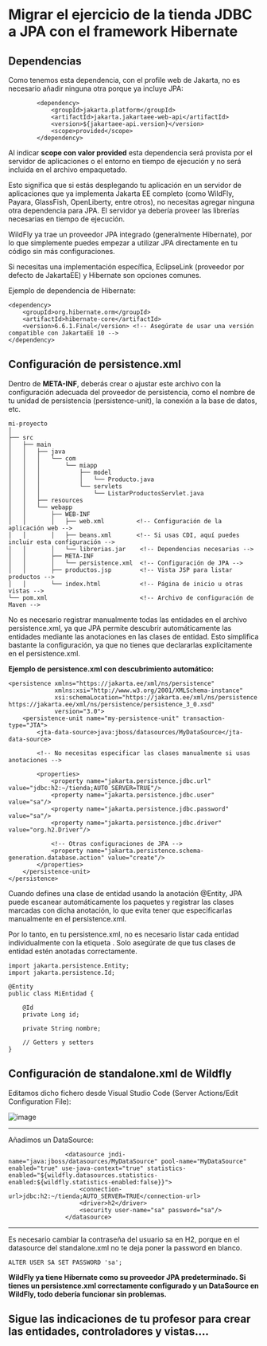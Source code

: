 # Migrar el ejercicio de la tienda JDBC a JPA con el framework Hibernate

## Dependencias
Como tenemos esta dependencia, con el profile web de Jakarta, no es necesario añadir ninguna otra porque ya incluye JPA:

```
		<dependency>
			<groupId>jakarta.platform</groupId>
			<artifactId>jakarta.jakartaee-web-api</artifactId>
			<version>${jakartaee-api.version}</version>
			<scope>provided</scope>
		</dependency>
```
Al indicar **scope con valor provided** esta dependencia será provista por el servidor de aplicaciones o el entorno en tiempo de ejecución y no será incluida en el archivo empaquetado.

Esto significa que si estás desplegando tu aplicación en un servidor de aplicaciones que ya implementa Jakarta EE completo (como WildFly, Payara, GlassFish, OpenLiberty, entre otros), no necesitas agregar ninguna otra dependencia para JPA. El servidor ya debería proveer las librerías necesarias en tiempo de ejecución.

WildFly ya trae un proveedor JPA integrado (generalmente Hibernate), por lo que simplemente puedes empezar a utilizar JPA directamente en tu código sin más configuraciones.

Si necesitas una implementación específica, EclipseLink (proveedor por defecto de JakartaEE) y Hibernate son opciones comunes.

Ejemplo de dependencia de Hibernate:

```
<dependency>
    <groupId>org.hibernate.orm</groupId>
    <artifactId>hibernate-core</artifactId>
    <version>6.6.1.Final</version> <!-- Asegúrate de usar una versión compatible con JakartaEE 10 -->
</dependency>

```

## Configuración de persistence.xml

Dentro de **META-INF**, deberás crear o ajustar este archivo con la configuración adecuada del proveedor de persistencia, como el nombre de tu unidad de persistencia (persistence-unit), la conexión a la base de datos, etc.

```
mi-proyecto
│
├── src
│   ├── main
│   │   ├── java
│   │   │   └── com
│   │   │       └── miapp
│   │   │           ├── model
│   │   │           │   └── Producto.java
│   │   │           └── servlets
│   │   │               └── ListarProductosServlet.java
│   │   ├── resources
│   │   └── webapp
│   │       ├── WEB-INF
│   │       │   ├── web.xml         <!-- Configuración de la aplicación web -->
│   │       │   ├── beans.xml       <!-- Si usas CDI, aquí puedes incluir esta configuración -->
│   │       │   └── librerias.jar    <!-- Dependencias necesarias -->
│   │       ├── META-INF
│   │       │   └── persistence.xml  <!-- Configuración de JPA -->
│   │       ├── productos.jsp        <!-- Vista JSP para listar productos -->
│   │       └── index.html           <!-- Página de inicio u otras vistas -->
└── pom.xml                          <!-- Archivo de configuración de Maven -->

```


No es necesario registrar manualmente todas las entidades en el archivo persistence.xml, ya que JPA permite descubrir automáticamente las entidades mediante las anotaciones en las clases de entidad. Esto simplifica bastante la configuración, ya que no tienes que declararlas explícitamente en el persistence.xml.


**Ejemplo de persistence.xml con descubrimiento automático:**
```
<persistence xmlns="https://jakarta.ee/xml/ns/persistence"
             xmlns:xsi="http://www.w3.org/2001/XMLSchema-instance"
             xsi:schemaLocation="https://jakarta.ee/xml/ns/persistence https://jakarta.ee/xml/ns/persistence/persistence_3_0.xsd"
             version="3.0">
    <persistence-unit name="my-persistence-unit" transaction-type="JTA">
        <jta-data-source>java:jboss/datasources/MyDataSource</jta-data-source>

        <!-- No necesitas especificar las clases manualmente si usas anotaciones -->
        
        <properties>
            <property name="jakarta.persistence.jdbc.url" value="jdbc:h2:~/tienda;AUTO_SERVER=TRUE"/>
            <property name="jakarta.persistence.jdbc.user" value="sa"/>
            <property name="jakarta.persistence.jdbc.password" value="sa"/>
            <property name="jakarta.persistence.jdbc.driver" value="org.h2.Driver"/>

            <!-- Otras configuraciones de JPA -->
            <property name="jakarta.persistence.schema-generation.database.action" value="create"/>
        </properties>
    </persistence-unit>
</persistence>

```

Cuando defines una clase de entidad usando la anotación @Entity, JPA puede escanear automáticamente los paquetes y registrar las clases marcadas con dicha anotación, lo que evita tener que especificarlas manualmente en el persistence.xml.

Por lo tanto, en tu persistence.xml, no es necesario listar cada entidad individualmente con la etiqueta <class>. Solo asegúrate de que tus clases de entidad estén anotadas correctamente.


```
import jakarta.persistence.Entity;
import jakarta.persistence.Id;

@Entity
public class MiEntidad {
    
    @Id
    private Long id;
    
    private String nombre;

    // Getters y setters
}

```

## Configuración de standalone.xml de Wildfly

Editamos dicho fichero desde Visual Studio Code (Server Actions/Edit Configuration File):

![image](https://github.com/user-attachments/assets/d5cbd71e-f335-419c-bda3-09cb18032ce7)

___

Añadimos un DataSource:

```
                <datasource jndi-name="java:jboss/datasources/MyDataSource" pool-name="MyDataSource" enabled="true" use-java-context="true" statistics-enabled="${wildfly.datasources.statistics-enabled:${wildfly.statistics-enabled:false}}">
                    <connection-url>jdbc:h2:~/tienda;AUTO_SERVER=TRUE</connection-url>
                    <driver>h2</driver>
                    <security user-name="sa" password="sa"/>   
                </datasource>             

```

___

Es necesario cambiar la contraseña del usuario sa en H2, porque en el datasource del standalone.xml no te deja poner la password en blanco.

```
ALTER USER SA SET PASSWORD 'sa';
```


**WildFly ya tiene Hibernate como su proveedor JPA predeterminado. Si tienes un persistence.xml correctamente configurado y un DataSource en WildFly, todo debería funcionar sin problemas.**




## Sigue las indicaciones de tu profesor para crear las entidades, controladores y vistas....
